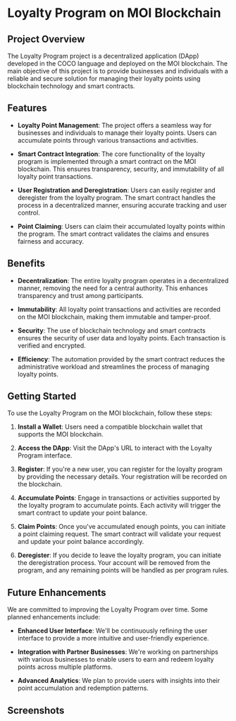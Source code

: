 # Loyalty Program on MOI Blockchain

## Project Overview

The Loyalty Program project is a decentralized application (DApp) developed in the COCO language and deployed on the MOI blockchain. The main objective of this project is to provide businesses and individuals with a reliable and secure solution for managing their loyalty points using blockchain technology and smart contracts.

## Features

- **Loyalty Point Management**: The project offers a seamless way for businesses and individuals to manage their loyalty points. Users can accumulate points through various transactions and activities.

- **Smart Contract Integration**: The core functionality of the loyalty program is implemented through a smart contract on the MOI blockchain. This ensures transparency, security, and immutability of all loyalty point transactions.

- **User Registration and Deregistration**: Users can easily register and deregister from the loyalty program. The smart contract handles the process in a decentralized manner, ensuring accurate tracking and user control.

- **Point Claiming**: Users can claim their accumulated loyalty points within the program. The smart contract validates the claims and ensures fairness and accuracy.

## Benefits

- **Decentralization**: The entire loyalty program operates in a decentralized manner, removing the need for a central authority. This enhances transparency and trust among participants.

- **Immutability**: All loyalty point transactions and activities are recorded on the MOI blockchain, making them immutable and tamper-proof.

- **Security**: The use of blockchain technology and smart contracts ensures the security of user data and loyalty points. Each transaction is verified and encrypted.

- **Efficiency**: The automation provided by the smart contract reduces the administrative workload and streamlines the process of managing loyalty points.

## Getting Started

To use the Loyalty Program on the MOI blockchain, follow these steps:

1. **Install a Wallet**: Users need a compatible blockchain wallet that supports the MOI blockchain.

2. **Access the DApp**: Visit the DApp's URL to interact with the Loyalty Program interface.

3. **Register**: If you're a new user, you can register for the loyalty program by providing the necessary details. Your registration will be recorded on the blockchain.

4. **Accumulate Points**: Engage in transactions or activities supported by the loyalty program to accumulate points. Each activity will trigger the smart contract to update your point balance.

5. **Claim Points**: Once you've accumulated enough points, you can initiate a point claiming request. The smart contract will validate your request and update your point balance accordingly.

6. **Deregister**: If you decide to leave the loyalty program, you can initiate the deregistration process. Your account will be removed from the program, and any remaining points will be handled as per program rules.

## Future Enhancements

We are committed to improving the Loyalty Program over time. Some planned enhancements include:

- **Enhanced User Interface**: We'll be continuously refining the user interface to provide a more intuitive and user-friendly experience.

- **Integration with Partner Businesses**: We're working on partnerships with various businesses to enable users to earn and redeem loyalty points across multiple platforms.

- **Advanced Analytics**: We plan to provide users with insights into their point accumulation and redemption patterns.

## Screenshots

